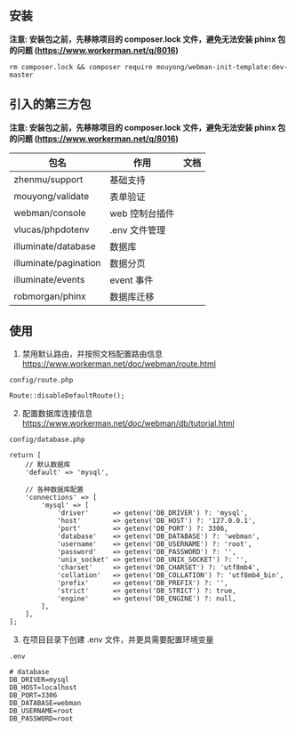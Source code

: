 ## 安装

**注意: 安装包之前，先移除项目的 composer.lock 文件，避免无法安装 phinx 包的问题 (https://www.workerman.net/q/8016)**

`rm composer.lock && composer require mouyong/webman-init-template:dev-master`

## 引入的第三方包

**注意: 安装包之前，先移除项目的 composer.lock 文件，避免无法安装 phinx 包的问题 (https://www.workerman.net/q/8016)**

|包名|作用|文档|
|---|---|---|
|zhenmu/support|基础支持||
|mouyong/validate|表单验证||
|webman/console|web 控制台插件||
|vlucas/phpdotenv|.env 文件管理||
|illuminate/database|数据库||
|illuminate/pagination|数据分页||
|illuminate/events|event 事件||
|robmorgan/phinx|数据库迁移||


## 使用

1. 禁用默认路由，并按照文档配置路由信息
https://www.workerman.net/doc/webman/route.html


`config/route.php`

`Route::disableDefaultRoute();`


2. 配置数据库连接信息
https://www.workerman.net/doc/webman/db/tutorial.html

`config/database.php`

```
return [
    // 默认数据库
    'default' => 'mysql',

    // 各种数据库配置
    'connections' => [
        'mysql' => [
            'driver'      => getenv('DB_DRIVER') ?: 'mysql',
            'host'        => getenv('DB_HOST') ?: '127.0.0.1',
            'port'        => getenv('DB_PORT') ?: 3306,
            'database'    => getenv('DB_DATABASE') ?: 'webman',
            'username'    => getenv('DB_USERNAME') ?: 'root',
            'password'    => getenv('DB_PASSWORD') ?: '',
            'unix_socket' => getenv('DB_UNIX_SOCKET') ?: '',
            'charset'     => getenv('DB_CHARSET') ?: 'utf8mb4',
            'collation'   => getenv('DB_COLLATION') ?: 'utf8mb4_bin',
            'prefix'      => getenv('DB_PREFIX') ?: '',
            'strict'      => getenv('DB_STRICT') ?: true,
            'engine'      => getenv('DB_ENGINE') ?: null,
        ],
    ],
];
```

3. 在项目目录下创建 .env 文件，并更具需要配置环境变量

`.env`

```
# database
DB_DRIVER=mysql
DB_HOST=localhost
DB_PORT=3306
DB_DATABASE=webman
DB_USERNAME=root
DB_PASSWORD=root
```
